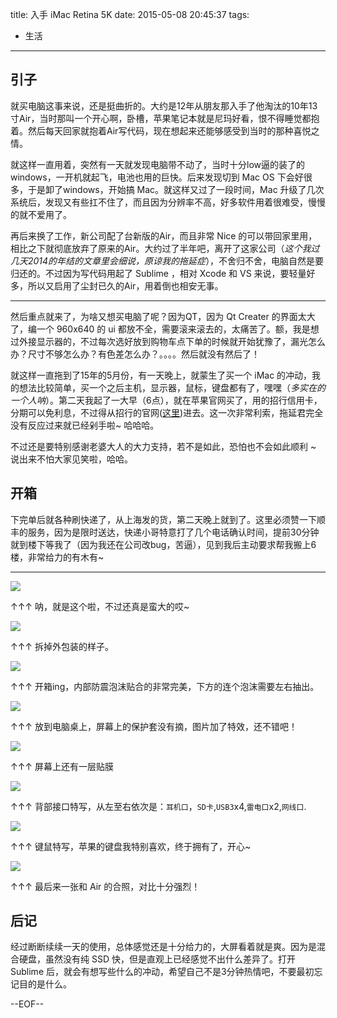 title: 入手 iMac Retina 5K
date: 2015-05-08 20:45:37
tags:
- 生活
---

## 引子

就买电脑这事来说，还是挺曲折的。大约是12年从朋友那入手了他淘汰的10年13寸Air，当时那叫一个开心啊，卧槽，苹果笔记本就是尼玛好看，恨不得睡觉都抱着。然后每天回家就抱着Air写代码，现在想起来还能够感受到当时的那种喜悦之情。

<!-- more -->

就这样一直用着，突然有一天就发现电脑带不动了，当时十分low逼的装了的windows，一开机就起飞，电池也用的巨快。后来发现切到 Mac OS 下会好很多，于是卸了windows，开始搞 Mac。就这样又过了一段时间，Mac 升级了几次系统后，发现又有些扛不住了，而且因为分辨率不高，好多软件用着很难受，慢慢的就不爱用了。

再后来换了工作，新公司配了台新版的Air，而且非常 Nice 的可以带回家里用，相比之下就彻底放弃了原来的Air。大约过了半年吧，离开了这家公司（*这个我过几天2014的年结的文章里会细说，原谅我的拖延症*），不舍归不舍，电脑自然是要归还的。不过因为写代码用起了 Sublime ，相对 Xcode 和 VS 来说，要轻量好多，所以又启用了尘封已久的Air，用着倒也相安无事。

---

然后重点就来了，为啥又想买电脑了呢？因为QT，因为 Qt Creater 的界面太大了，编一个 960x640 的 ui 都放不全，需要滚来滚去的，太痛苦了。额，我是想过外接显示器的，不过每次选好放到购物车点下单的时候就开始犹豫了，漏光怎么办？尺寸不够怎么办？有色差怎么办？。。。。然后就没有然后了！

就这样一直拖到了15年的5月份，有一天晚上，就蒙生了买一个 iMac 的冲动，我的想法比较简单，买一个之后主机，显示器，鼠标，键盘都有了，嘿嘿（*多实在的一个人呐*）。第二天我起了一大早（6点），就在苹果官网买了，用的招行信用卡，分期可以免利息，不过得从招行的官网([这里][1])进去。这一次非常利索，拖延君完全没有反应过来就已经剁手啦~ 哈哈哈。

不过还是要特别感谢老婆大人的大力支持，若不是如此，恐怕也不会如此顺利 ~ 说出来不怕大家见笑啦，哈哈。


## 开箱

下完单后就各种刷快递了，从上海发的货，第二天晚上就到了。这里必须赞一下顺丰的服务，因为是限时送达，快递小哥特意打了几个电话确认时间，提前30分钟就到楼下等我了（因为我还在公司改bug，苦逼），见到我后主动要求帮我搬上6楼，非常给力的有木有~

---

![][2]

↑↑↑ 呐，就是这个啦，不过还真是蛮大的哎~

![][3]

↑↑↑ 拆掉外包装的样子。

![][4]

↑↑↑ 开箱ing，内部防震泡沫贴合的非常完美，下方的连个泡沫需要左右抽出。

![][5]

↑↑↑ 放到电脑桌上，屏幕上的保护套没有摘，图片加了特效，还不错吧！

![][6]

↑↑↑ 屏幕上还有一层贴膜

![][7]

↑↑↑ 背部接口特写，从左至右依次是：`耳机口`，`SD卡`,`USB3`x4,`雷电口`x2,`网线口`.

![][8]

↑↑↑ 键鼠特写，苹果的键盘我特别喜欢，终于拥有了，开心~

![][9]

↑↑↑ 最后来一张和 Air 的合照，对比十分强烈！

## 后记

经过断断续续一天的使用，总体感觉还是十分给力的，大屏看着就是爽。因为是混合硬盘，虽然没有纯 SSD 快，但是直观上已经感觉不出什么差异了。打开 Sublime 后，就会有想写些什么的冲动，希望自己不是3分钟热情吧，不要最初忘记目的是什么。

--EOF--

[1]: http://mall.cmbchina.com/
[2]: /img/IMG_20150508_215741_HDR.jpg
[3]: /img/IMG_20150507_202522_HDR.jpg
[4]: /img/IMG_20150507_202912_HDR.jpg
[5]: /img/IMG_20150507_203403.jpg
[6]: /img/IMG_20150507_203849.jpg
[7]: /img/IMG_20150507_204253_HDR.jpg
[8]: /img/IMG_20150507_204450_HDR.jpg
[9]: /img/IMG_20150507_233159_HDR.jpg

